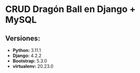 #   CRUD Dragón  Ball en Django + MySQL

##  Versiones:
*   **Python:** 3.11.1
*   **Django:** 4.2.2
*   **Bootstrap:** 5.3.0
*   **virtualenv:** 20.23.0


